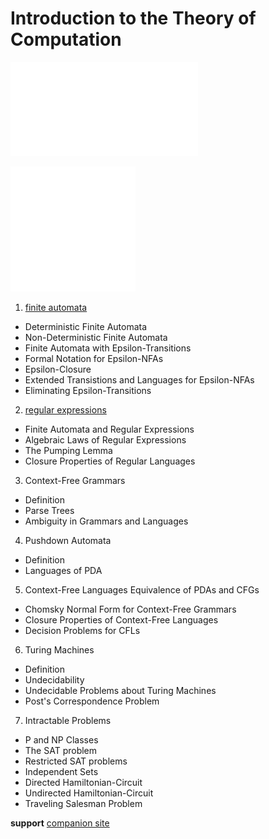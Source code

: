 # Introduction to the Theory of Computation

![](./info/link.html)


![](./info/here.svg)

1. [finite automata](https://github.com/MorganBergen/theory-of-computation/blob/main/course/chapters/01-finite-automata.md)

- Deterministic Finite Automata
- Non-Deterministic Finite Automata
- Finite Automata with Epsilon-Transitions
- Formal Notation for Epsilon-NFAs
- Epsilon-Closure
- Extended Transistions and Languages for Epsilon-NFAs
- Eliminating Epsilon-Transitions

2.  [regular expressions](https://github.com/MorganBergen/theory-of-computation/blob/main/course/chapters/02-regular.md)

- Finite Automata and Regular Expressions
- Algebraic Laws of Regular Expressions
- The Pumping Lemma
- Closure Properties of Regular Languages

3. Context-Free Grammars
- Definition
- Parse Trees
- Ambiguity in Grammars and Languages

4.  Pushdown Automata
- Definition
- Languages of PDA

5.  Context-Free Languages
Equivalence of PDAs and CFGs
- Chomsky Normal Form for Context-Free Grammars
- Closure Properties of Context-Free Languages
- Decision Problems for CFLs

6. Turing Machines
- Definition
- Undecidability
- Undecidable Problems about Turing Machines
- Post's Correspondence Problem

7. Intractable Problems
- P and NP Classes
- The SAT problem
- Restricted SAT problems
- Independent Sets
- Directed Hamiltonian-Circuit
- Undirected Hamiltonian-Circuit
- Traveling Salesman Problem

**support**
[companion site](http://www-db.stanford.edu/~ullman/ialc.html)



